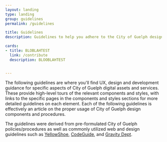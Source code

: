 ```yaml
---
layout: landing
type: landing
group: guidelines
permalink: /guidelines

title: Guidelines
description: Guidelines to help you adhere to the City of Guelph design system

cards:
- title: BLOBLAHTEST
  link: /contribute
  description: BLOOBLAHTEST


---
```


The following guidelines are where you'll find UX, design and development guidance for specific aspects of City of Guelph digital assets and services. These provide high-level tours of the relevant components and styles, with links to the specific pages in the components and styles sections for more detailed guidelines on each element. Each of the following guidelines is effectively an article on the proper usage of City of Guelph design components and procedures.

The guidelines were derived from pre-formulated City of Guelph policies/procedures as well as commonly utilized web and design guidelines such as [YellowShoe](https://yellowshoe.com.au/standards/#html), [CodeGuide](https://codeguide.co/#html), and [Gravity Dept](https://manuals.gravitydept.com/code/css).
